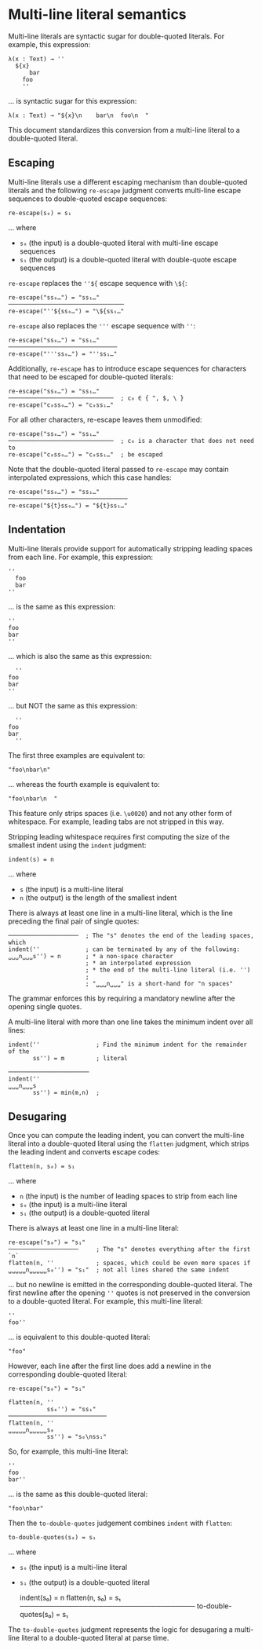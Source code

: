 # Multi-line literal semantics

Multi-line literals are syntactic sugar for double-quoted literals.  For
example, this expression:

    λ(x : Text) → ''
      ${x}
          bar
        foo
        ''

... is syntactic sugar for this expression:

    λ(x : Text) → "${x}\n    bar\n  foo\n  "

This document standardizes this conversion from a multi-line literal to a
double-quoted literal.

## Escaping

Multi-line literals use a different escaping mechanism than double-quoted
literals and the following `re-escape` judgment converts multi-line escape
sequences to double-quoted escape sequences:

    re-escape(s₀) = s₁

... where

* `s₀` (the input) is a double-quoted literal with multi-line escape sequences
* `s₁` (the output) is a double-quoted literal with double-quote escape
   sequences

`re-escape` replaces the `''${` escape sequence with `\${`:


    re-escape("ss₀…") = "ss₁…"
    ─────────────────────────────────
    re-escape("''${ss₀…") = "\${ss₁…"


`re-escape` also replaces the `'''` escape sequence with `''`:


    re-escape("ss₀…") = "ss₁…"
    ───────────────────────────────
    re-escape("'''ss₀…") = "''ss₁…"


Additionally, `re-escape` has to introduce escape sequences for characters
that need to be escaped for double-quoted literals:


    re-escape("ss₀…") = "ss₁…"
    ──────────────────────────────  ; c₀ ∈ { ", $, \ }
    re-escape("c₀ss₀…") = "c₀ss₁…"


For all other characters, re-escape leaves them unmodified:


    re-escape("ss₀…") = "ss₁…"
    ──────────────────────────────  ; c₀ is a character that does not need to
    re-escape("c₀ss₀…") = "c₀ss₁…"  ; be escaped


Note that the double-quoted literal passed to `re-escape` may contain
interpolated expressions, which this case handles:


    re-escape("ss₀…") = "ss₁…"
    ──────────────────────────────────
    re-escape("${t}ss₀…") = "${t}ss₁…"


## Indentation

Multi-line literals provide support for automatically stripping leading spaces
from each line.  For example, this expression:

    ''
      foo
      bar
    ''

... is the same as this expression:

    ''
    foo
    bar
    ''

... which is also the same as this expression:

      ''
    foo
    bar
    ''

... but NOT the same as this expression:

      ''
    foo
    bar
      ''

The first three examples are equivalent to:

    "foo\nbar\n"

... whereas the fourth example is equivalent to:

    "foo\nbar\n  "

This feature only strips spaces (i.e. `\u0020`) and not any other form of
whitespace.  For example, leading tabs are not stripped in this way.

Stripping leading whitespace requires first computing the size of the smallest
indent using the `indent` judgment:

    indent(s) = n

... where

* `s` (the input) is a multi-line literal
* `n` (the output) is the length of the smallest indent

There is always at least one line in a multi-line literal, which is the line
preceding the final pair of single quotes:


    ────────────────────  ; The "s" denotes the end of the leading spaces, which
    indent(''             ; can be terminated by any of the following:
    ␣␣␣n␣␣␣s'') = n       ; * a non-space character
                          ; * an interpolated expression
                          ; * the end of the multi-line literal (i.e. '')
                          ;
                          ; "␣␣␣n␣␣␣" is a short-hand for "n spaces"


The grammar enforces this by requiring a mandatory newline after the opening
single quotes.

A multi-line literal with more than one line takes the minimum indent over all
lines:


    indent(''                ; Find the minimum indent for the remainder of the
           ss'') = m         ; literal

    ───────────────────────
    indent(''
    ␣␣␣n␣␣␣s
           ss'') = min(m,n)  ;


## Desugaring

Once you can compute the leading indent, you can convert the multi-line literal
into a double-quoted literal using the `flatten` judgment, which strips the
leading indent and converts escape codes:

    flatten(n, s₀) = s₁

... where

* `n` (the input) is the number of leading spaces to strip from each line
* `s₀` (the input) is a multi-line literal
* `s₁` (the output) is a double-quoted literal

There is always at least one line in a multi-line literal:


    re-escape("s₀") = "s₁"
    ────────────────────     ; The "s" denotes everything after the first `n`
    flatten(n, ''            ; spaces, which could be even more spaces if
    ␣␣␣␣␣n␣␣␣␣␣s₀'') = "s₁"  ; not all lines shared the same indent


... but no newline is emitted in the corresponding double-quoted literal.  The
first newline after the opening `''` quotes is not preserved in the conversion
to a double-quoted literal.  For example, this multi-line literal:

    ''
    foo''

... is equivalent to this double-quoted literal:

    "foo"

However, each line after the first line does add a newline in the corresponding
double-quoted literal:


    re-escape("s₀") = "s₁"

    flatten(n, ''
               ss₀'') = "ss₁"
    ────────────────────────────
    flatten(n, ''
    ␣␣␣␣␣n␣␣␣␣␣s₀
               ss'') = "s₀\nss₁"


So, for example, this multi-line literal:

    ''
    foo
    bar''

... is the same as this double-quoted literal:

    "foo\nbar"

Then the `to-double-quotes` judgement combines `indent` with `flatten`:

    to-double-quotes(s₀) = s₁

... where

* `s₀` (the input) is a multi-line literal
* `s₁` (the output) is a double-quoted literal


    indent(s₀) = n   flatten(n, s₀) = s₁
    ────────────────────────────────────
    to-double-quotes(s₀) = s₁


The `to-double-quotes` judgment represents the logic for desugaring a
multi-line literal to a double-quoted literal at parse time.
